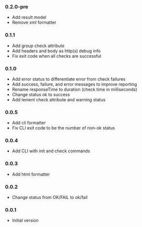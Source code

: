 ### 0.2.0-pre
* Add result model
* Remove xml formatter

### 0.1.1
* Add group check attribute
* Add headers and body as http(s) debug info
* Fix exit code when all checks are successful

### 0.1.0
* Add error status to differentiate error from check failures
* Add success, failure, and error messages to improve reporting
* Rename responseTime to duration (check time in milliseconds)
* Change status ok to success
* Add lenient check attribute and warning status

### 0.0.5
* Add cli formatter
* Fix CLI exit code to be the number of non-ok status

### 0.0.4
* Add CLI with init and check commands

### 0.0.3
* Add html formatter 

### 0.0.2
* Change status from OK/FAIL to ok/fail

### 0.0.1
* Initial version
